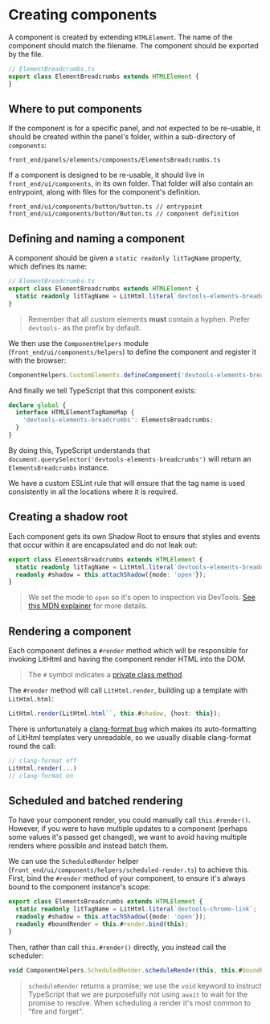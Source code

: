# Creating components

A component is created by extending `HTMLElement`. The name of the component should match the filename. The component should be exported by the file.

```ts
// ElementBreadcrumbs.ts
export class ElementBreadcrumbs extends HTMLElement {
}
```

## Where to put components

If the component is for a specific panel, and not expected to be re-usable, it should be created within the panel's folder, within a sub-directory of `components`:

```
front_end/panels/elements/components/ElementsBreadcrumbs.ts
```

If a component is designed to be re-usable, it should live in `front_end/ui/components`, in its own folder. That folder will also contain an entrypoint, along with files for the component's definition.

```
front_end/ui/components/button/button.ts // entrypoint
front_end/ui/components/button/Button.ts // component definition
```

## Defining and naming a component

A component should be given a `static readonly litTagName` property, which defines its name:

```ts
// ElementBreadcrumbs.ts
export class ElementBreadcrumbs extends HTMLElement {
  static readonly litTagName = LitHtml.literal`devtools-elements-breadcrumbs`;
}
```

> Remember that all custom elements **must** contain a hyphen. Prefer `devtools-` as the prefix by default.

We then use the `ComponentHelpers` module (`front_end/ui/components/helpers`) to define the component and register it with the browser:

```ts
ComponentHelpers.CustomElements.defineComponent('devtools-elements-breadcrumbs', ElementsBreadcrumbs);
```

And finally we tell TypeScript that this component exists:

```ts
declare global {
  interface HTMLElementTagNameMap {
    'devtools-elements-breadcrumbs': ElementsBreadcrumbs;
  }
}
```

By doing this, TypeScript understands that `document.querySelector('devtools-elements-breadcrumbs')` will return an `ElementsBreadcrumbs` instance.

We have a custom ESLint rule that will ensure that the tag name is used consistently in all the locations where it is required.

## Creating a shadow root

Each component gets its own Shadow Root to ensure that styles and events that occur within it are encapsulated and do not leak out:

```ts
export class ElementsBreadcrumbs extends HTMLElement {
  static readonly litTagName = LitHtml.literal`devtools-elements-breadcrumbs`;
  readonly #shadow = this.attachShadow({mode: 'open'});
}
```

> We set the mode to `open` so it's open to inspection via DevTools. [See this MDN explainer](https://developer.mozilla.org/en-US/docs/Web/API/ShadowRoot/mode) for more details.

## Rendering a component

Each component defines a `#render` method which will be responsible for invoking LitHtml and having the component render HTML into the DOM.

> The `#` symbol indicates a [private class method](https://developer.mozilla.org/en-US/docs/Web/JavaScript/Reference/Classes/Private_class_fields).

The `#render` method will call `LitHtml.render`, building up a template with `LitHtml.html`:

```ts
LitHtml.render(LitHtml.html``, this.#shadow, {host: this});
```

There is unfortunately a [clang-format bug](crbug.com/1079231) which makes its auto-formatting of LitHtml templates very unreadable, so we usually disable clang-format round the call:

```ts
// clang-format off
LitHtml.render(...)
// clang-format on
```

## Scheduled and batched rendering

To have your component render, you could manually call `this.#render()`. However, if you were to have multiple updates to a component (perhaps some values it's passed get changed), we want to avoid having multiple renders where possible and instead batch them. 

We can use the `ScheduledRender` helper (`front_end/ui/components/helpers/scheduled-render.ts`) to achieve this. First, bind the `#render` method of your component, to ensure it's always bound to the component instance's scope:

```ts
export class ElementsBreadcrumbs extends HTMLElement {
  static readonly litTagName = LitHtml.literal`devtools-chrome-link`;
  readonly #shadow = this.attachShadow({mode: 'open'});
  readonly #boundRender = this.#render.bind(this);
}
```

Then, rather than call `this.#render()` directly, you instead call the scheduler:

```ts
void ComponentHelpers.ScheduledRender.scheduleRender(this, this.#boundRender);
```

> `scheduleRender` returns a promise; we use the `void` keyword to instruct TypeScript that we are purposefully not using `await` to wait for the promise to resolve. When scheduling a render it's most common to "fire and forget".





